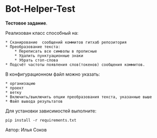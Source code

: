 # Bot-Helper-Test

**Тестовое задание**.

Реализован класс способный на:

    * Сканирование  сообщений коммитов гитхаб репозитория
    * Преобразование текста:
        * Переписать все символы в прописные
        * Удалить пунктуационные знаки
        * Убрать стоп-слова
    * Подсчёт частоты появления слов(токенов) сообщения коммитов.
    
В конфигурационном файл можно указать:

    * организацию
    * проект
    * ветку
    * Включить/выключить опции преобразования текста, указанные выше
    * Файл вывода результатов
Для установки зависимостей выполните: 
```
pip install -r requirements.txt
```
Автор: Илья Соков
